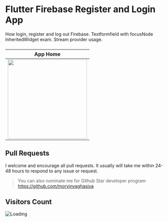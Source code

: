 # Flutter Firebase Register and Login App

How login, register and log out Firebase. Textformfield with focusNode InheritedWidget exam.
Stream provider usage.

###

|             App Home               |
:----------------------------------: |
| <a  target="_blank"><img src="https://user-images.githubusercontent.com/37551474/117436641-debe2f00-af37-11eb-944e-6a2d297f593d.gif" width="250"></a>|


## Pull Requests

I welcome and encourage all pull requests. It usually will take me within 24-48 hours to respond to any issue or request.

> You can also nominate me for Github Star developer program
>https://github.com/morvinvaghasiya

## Visitors Count

<img align="left" src = "https://profile-counter.glitch.me/Flutter_Firebase_register_and_login_App
/count.svg" alt ="Loading">
